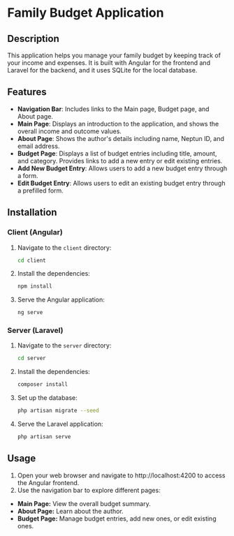 # Family Budget Application

## Description

This application helps you manage your family budget by keeping track of your income and expenses. It is built with Angular for the frontend and Laravel for the backend, and it uses SQLite for the local database.

## Features

- **Navigation Bar**: Includes links to the Main page, Budget page, and About page.
- **Main Page**: Displays an introduction to the application, and shows the overall income and outcome values.
- **About Page**: Shows the author's details including name, Neptun ID, and email address.
- **Budget Page**: Displays a list of budget entries including title, amount, and category. Provides links to add a new entry or edit existing entries.
- **Add New Budget Entry**: Allows users to add a new budget entry through a form.
- **Edit Budget Entry**: Allows users to edit an existing budget entry through a prefilled form.

## Installation

### Client (Angular)

1. Navigate to the `client` directory:

   ```bash
   cd client
   ```

2. Install the dependencies:

   ```bash
   npm install
   ```

3. Serve the Angular application:
   ```bash
   ng serve
   ```

### Server (Laravel)

1. Navigate to the `server` directory:
   ```bash
   cd server
   ```
2. Install the dependencies:

   ```bash
   composer install
   ```

3. Set up the database:

   ```bash
   php artisan migrate --seed
   ```

4. Serve the Laravel application:
   ```bash
   php artisan serve
   ```

## Usage

1. Open your web browser and navigate to http://localhost:4200 to access the Angular frontend.
2. Use the navigation bar to explore different pages:
- **Main Page:** View the overall budget summary.
- **About Page:** Learn about the author.
- **Budget Page:** Manage budget entries, add new ones, or edit existing ones.

